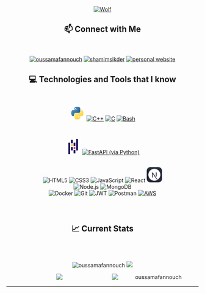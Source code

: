 <p align="center"><a href="https://github.com/shamimsikder"><img src="https://media.tenor.com/1DcpMsFHiugAAAAi/furry-pat.gif" alt="Wolf" /></a></p>

<div align="center">
  
## :mailbox: Connect with Me</br>
</div>

<br />
<p align="center">
<a href="https://instagram.com/oussamafannouch" target="blank"><img align="center" src="https://raw.githubusercontent.com/rahuldkjain/github-profile-readme-generator/master/src/images/icons/Social/instagram.svg" alt="oussamafannouch" height="30" width="40" /></a>
<a href="https://linkedin.com/in/oussamafannouch" target="blank"><img align="center" src="https://raw.githubusercontent.com/rahuldkjain/github-profile-readme-generator/master/src/images/icons/Social/linked-in-alt.svg" alt="shamimsikder" height="30" width="40" /></a>
<a href="https://oussamafannouch.me/" target="blank"><img align="center" src="https://www.svgrepo.com/show/197996/internet.svg" alt="personal website" height="30" width="40" /></a>
</p>


<div align="center">

## :computer: Technologies and Tools that I know

<br />

<!-- Programming Languages -->
<a href="https://www.python.org" target="_blank"><img height="40" src="https://raw.githubusercontent.com/devicons/devicon/master/icons/python/python-original.svg" alt="Python"/></a>
<a href="https://en.cppreference.com/w/" target="_blank"><img height="40" src="https://cdn.jsdelivr.net/gh/devicons/devicon/icons/cplusplus/cplusplus-original.svg" alt="C++"/></a>
<a href="https://en.cppreference.com/w/" target="_blank"><img height="40" src="https://cdn.jsdelivr.net/gh/devicons/devicon/icons/c/c-original.svg" alt="C"/></a>
<a href="https://www.gnu.org/software/bash/" target="_blank"><img height="40" src="https://cdn.jsdelivr.net/gh/devicons/devicon/icons/bash/bash-original.svg" alt="Bash"/></a>

<br />

<!-- Python Libraries and Frameworks -->
<a href="https://pandas.pydata.org/" target="_blank"><img height="40" src="https://raw.githubusercontent.com/devicons/devicon/2ae2a900d2f041da66e950e4d48052658d850630/icons/pandas/pandas-original.svg" alt="Pandas"/></a>
<a href="https://fastapi.tiangolo.com/" target="_blank"><img height="40" src="https://avatars.githubusercontent.com/u/156354296?s=200&v=4" alt="FastAPI (via Python)" /></a>

<br />

<!-- Frontend -->
<img src="https://cdn.jsdelivr.net/gh/devicons/devicon/icons/html5/html5-original.svg" height="40" alt="HTML5"/>
<img src="https://cdn.jsdelivr.net/gh/devicons/devicon/icons/css3/css3-original.svg" height="40" alt="CSS3"/>
<img src="https://cdn.jsdelivr.net/gh/devicons/devicon/icons/javascript/javascript-original.svg" height="40" alt="JavaScript"/>
<img src="https://cdn.jsdelivr.net/gh/devicons/devicon/icons/react/react-original.svg" height="40" alt="React"/>
<img src="https://raw.githubusercontent.com/tandpfun/skill-icons/main/icons/NextJS-Dark.svg" height="40" alt="Next.js"/>
<br />

<!-- Backend and Databases -->
<img src="https://cdn.jsdelivr.net/gh/devicons/devicon/icons/nodejs/nodejs-original.svg" height="40" alt="Node.js"/>
<img src="https://cdn.jsdelivr.net/gh/devicons/devicon/icons/mongodb/mongodb-original.svg" height="40" alt="MongoDB"/>

<br />

<!-- DevOps and Tools -->
<img src="https://cdn.jsdelivr.net/gh/devicons/devicon/icons/docker/docker-original.svg" height="40" alt="Docker"/>
<img src="https://cdn.jsdelivr.net/gh/devicons/devicon/icons/git/git-original.svg" height="40" alt="Git"/>
<img src="https://jwt.io/img/icon.svg" height="40" alt="JWT"/>
<img height="40" src="https://user-images.githubusercontent.com/25181517/192109061-e138ca71-337c-4019-8d42-4792fdaa7128.png" alt="Postman" title="Postman"/>
<a href="https://aws.amazon.com/" target="_blank"><img height="40" src="https://download.logo.wine/logo/Amazon_Web_Services/Amazon_Web_Services-Logo.wine.png" alt="AWS"/></a>

###

</div>
<br />

<div align="center">
  
 ## :chart_with_upwards_trend: Current Stats
</br>
</div>
<br />
<p align="center"><img width="45%" src="https://github-readme-streak-stats.herokuapp.com/?user=oussamafannouch&theme=gotham&show_icons=true" alt="oussamafannouch"/>

<img width="45%" src="https://github-readme-stats-ten-gilt.vercel.app/api?username=oussamafannouch&show_icons=true&theme=gotham"/>
</p>

<p align="center"><img  width="45%" src="https://github-readme-stats-ten-gilt.vercel.app/api/top-langs/?username=oussamafannouch&theme=gotham"/>
<img width="45%" align="right" src="https://media1.tenor.com/m/eQJns8923ioAAAAd/hacker-pc.gif" alt="oussamafannouch" />

</p>

------
